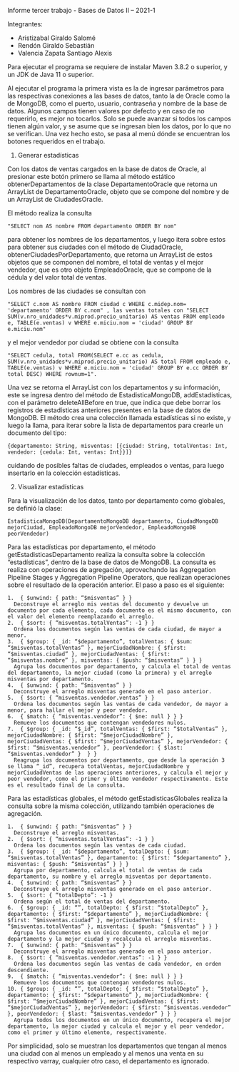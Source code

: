 Informe tercer trabajo - Bases de Datos II – 2021-1

Integrantes:

* Aristizabal Giraldo Salomé
* Rendón Giraldo Sebastián
* Valencia Zapata Santiago Alexis

Para ejecutar el programa se requiere de instalar Maven 3.8.2 o superior, y un JDK de Java 11 o superior.

Al ejecutar el programa la primera vista es la de ingresar parámetros para las respectivas conexiones a las bases de datos, tanto la de Oracle como la de MongoDB, como el puerto, usuario, contraseña y nombre de la base de datos. Algunos campos tienen valores por defecto y en caso de no requerirlo, es mejor no tocarlos. Solo se puede avanzar si todos los campos tienen algún valor, y se asume que se ingresan bien los datos, por lo que no se verifican. Una vez hecho esto, se pasa al menú dónde se encuentran los botones requeridos en el trabajo.

1.	Generar estadísticas

Con los datos de ventas cargados en la base de datos de Oracle, al presionar este botón primero se llama al método estático obtenerDepartamentos de la clase DepartamentoOracle que retorna un ArrayList de DepartamentoOracle, objeto que se compone del nombre y de un ArrayList de CiudadesOracle.
      
El método realiza la consulta

    "SELECT nom AS nombre FROM departamento ORDER BY nom"

para obtener los nombres de los departamentos, y luego itera sobre estos para obtener sus ciudades con el método de CiudadOracle, obtenerCiudadesPorDepartamento, que retorna un ArrayList de estos objetos que se componen del nombre, el total de ventas y el mejor vendedor, que es otro objeto EmpleadoOracle, que se compone de la cédula y del valor total de ventas.

Los nombres de las ciudades se consultan con

    "SELECT c.nom AS nombre FROM ciudad c WHERE c.midep.nom= 'departamento' ORDER BY c.nom" , las ventas totales con "SELECT SUM(v.nro_unidades*v.miprod.precio_unitario) AS ventas FROM empleado e, TABLE(e.ventas) v WHERE e.miciu.nom = 'ciudad' GROUP BY e.miciu.nom"

y el mejor vendedor por ciudad se obtiene con la consulta

    "SELECT cedula, total FROM(SELECT e.cc as cedula, SUM(v.nro_unidades*v.miprod.precio_unitario) AS total FROM empleado e, TABLE(e.ventas) v WHERE e.miciu.nom = 'ciudad' GROUP BY e.cc ORDER BY total DESC) WHERE rownum=1".
      
Una vez se retorna el ArrayList con los departamentos y su información, este se ingresa dentro del método de EstadisticaMongoDB, addEstadisticas, con el parámetro deleteAllBefore en true, que indica que debe borrar los registros de estadísticas anteriores presentes en la base de datos de MongoDB. El método crea una colección llamada estadísticas si no existe, y luego la llama, para iterar sobre la lista de departamentos para crearle un documento del tipo:

    {departamento: String, misventas: [{ciudad: String, totalVentas: Int, vendedor: {cedula: Int, ventas: Int}}]}

cuidando de posibles faltas de ciudades, empleados o ventas, para luego insertarlo en la colección estadísticas.

2.	 Visualizar estadísticas
       

Para la visualización de los datos, tanto por departamento como globales, se definió la clase:

    EstadisticaMongoDB(DepartamentoMongoDB departamento, CiudadMongoDB mejorCiudad, EmpleadoMongoDB mejorVendedor, EmpleadoMongoDB peorVendedor)

Para las estadísticas por departamento, el método getEstadisticasDepartamento realiza la consulta sobre la colección “estadísticas”, dentro de la base de datos de MongoDB. La consulta es realiza con operaciones de agregación, aprovechando las Aggregation Pipeline Stages y Aggregation Pipeline Operators, que realizan operaciones sobre el resultado de la operación anterior. El paso a paso es el siguiente:

    1.	{ $unwind: { path: “$misventas” } }
      Deconstruye el arreglo mis ventas del documento y devuelve un documento por cada elemento, cada documento es el mismo documento, con el valor del elemento reemplazando el arreglo.
    2.	{ $sort: { “misventas.totalVentas”: -1 } }
      Ordena los documentos según las ventas de cada ciudad, de mayor a menor.
    3.	{ $group: { _id: “$departamento”, totalVentas: { $sum: “$misventas.totalVentas” }, mejorCiudadNombre: { $first: “$misventas.ciudad” }, mejorCiudadVentas: { $first: “$misventas.nombre” }, misventas: { $push: “$misventas” } } }
      Agrupa los documentos por departamento, y calcula el total de ventas del departamento, la mejor ciudad (como la primera) y el arreglo misventas por departamento.
    4.	{ $unwind: { path: “$misventas” } }
      Deconstruye el arreglo misventas generado en el paso anterior.
    5.	{ $sort: { “misventas.vendedor.ventas” } }
      Ordena los documentos según las ventas de cada vendedor, de mayor a menor, para hallar el mejor y peor vendedor.
    6.	{ $match: { “misventas.vendedor”: { $ne: null } } }
      Remueve los documentos que contengan vendedores nulos.
    7.	{ $group: { _id: “$_id”, totalVentas: { $first: “$totalVentas” }, mejorCiudadNombre: { $first: “$mejorCiudadNombre” }, mejorCiudadVentas: { $first: “$mejorCiudadVentas” }, mejorVendedor: { $first: “$misventas.vendedor” }, peorVendedor: { $last: “$misventas.vendedor” }  } }
      Reagrupa los documentos por departamento, que desde la operación 3 se llama “_id”, recupera totalVentas, mejorCiudadNombre y mejorCiudadVentas de las operaciones anteriores, y calcula el mejor y peor vendedor, como el primer y último vendedor respectivamente. Este es el resultado final de la consulta.

Para las estadísticas globales, el método getEstadisticasGlobales realiza la consulta sobre la misma colección, utilizando también operaciones de agregación.

    1.	{ $unwind: { path: “$misventas” } }
      Deconstruye el arreglo misventas.
    2.	{ $sort: { “misventas.totalVentas”: -1 } }
      Ordena los documentos según las ventas de cada ciudad.
    3.	{ $group: { _id: “$departamento”, totalDepto: { $sum: “$misventas.totalVentas” }, departamento: { $first: “$departamento” }, misventas: { $push: “$misventas” } } }
      Agrupa por departamento, calcula el total de ventas de cada departamento, su nombre y el arreglo misventas por departamento.
    4.	{ $unwind: { path: “$misventas” } }
      Deconstruye el arreglo misventas generado en el paso anterior.
    5.	{ $sort: { “totalDepto”: -1 }
      Ordena según el total de ventas del departamento.
    6.	{ $group: { _id: “”, totalDepto: { $first: “$totalDepto” }, departamento: { $first: “$departamento” }, mejorCiudadNombre: { $first: “$misventas.ciudad” }, mejorCiudadVentas: { $first: “$misventas.totalVentas” }, misventas: { $push: “$misventas” } } }
      Agrupa los documentos en un único documento, calcula el mejor departamento y la mejor ciudad y recalcula el arreglo misventas.
    7.	{ $unwind: { path: “$misventas” } }
      Deconstruye el arreglo misventas generado en el paso anterior.
    8.	{ $sort: { “misventas.vendedor.ventas”: -1 } }
      Ordena los documentos según las ventas de cada vendedor, en orden descendiente.   
    9.	{ $match: { “misventas.vendedor”: { $ne: null } } }
      Remueve los documentos que contengan vendedores nulos.
    10.	{ $group: { _id: “”, totalDepto: { $first: “$totalDepto” }, departamento: { $first: “$departamento” }, mejorCiudadNombre: { $first: “$mejorCiudadNombre” }, mejorCiudadVentas: { $first: “$mejorCiudadVentas” }, mejorVendedor: { $first: “$misventas.vendedor” }, peorVendedor: { $last: “$misventas.vendedor” } } }
      Agrupa todos los documentos en un único documento, recupera el mejor departamento, la mejor ciudad y calcula el mejor y el peor vendedor, como el primer y último elemento, respectivamente.

Por simplicidad, solo se muestran los departamentos que tengan al menos una ciudad con al menos un empleado y al menos una venta en su respectivo varray, cualquier otro caso, el departamento es ignorado.
